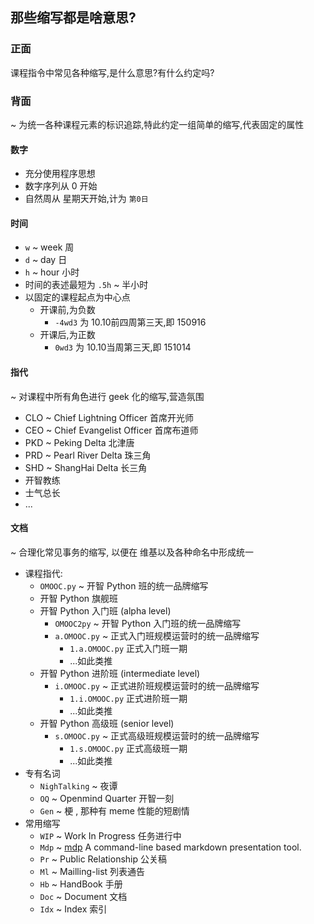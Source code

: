## 那些缩写都是啥意思?

### 正面

课程指令中常见各种缩写,是什么意思?有什么约定吗?

### 背面

\~ 为统一各种课程元素的标识追踪,特此约定一组简单的缩写,代表固定的属性

#### 数字

- 充分使用程序思想
- 数字序列从 0 开始
- 自然周从 星期天开始,计为 `第0日`

#### 时间

- `w` \~ week 周
- `d` \~ day 日
- `h` \~ hour 小时
- 时间的表述最短为 `.5h` \~ 半小时
- 以固定的课程起点为中心点
	+ 开课前,为负数
		* `-4wd3` 为 10.10前四周第三天,即 150916
	+ 开课后,为正数
		* `0wd3` 为 10.10当周第三天,即 151014

#### 指代
\~ 对课程中所有角色进行 geek 化的缩写,营造氛围

- CLO \~ Chief Lightning Officer  首席开光师
- CEO \~ Chief Evangelist Officer 首席布道师
- PKD \~ Peking Delta        北津唐
- PRD \~ Pearl River Delta   珠三角
- SHD \~ ShangHai Delta      长三角
- 开智教练
- 士气总长
- ...

#### 文档
\~ 合理化常见事务的缩写, 以便在 维基以及各种命名中形成统一

- 课程指代:
	+ `OMOOC.py` \~ 开智 Python 班的统一品牌缩写
	+ 开智 Python 旗舰班
	+ 开智 Python 入门班 (alpha level)
		+ `OMOOC2py` \~ 开智 Python 入门班的统一品牌缩写
		+ `a.OMOOC.py` \~ 正式入门班规模运营时的统一品牌缩写
			* `1.a.OMOOC.py` 正式入门班一期
			* ...如此类推
	+ 开智 Python 进阶班 (intermediate level)
		+ `i.OMOOC.py` \~ 正式进阶班规模运营时的统一品牌缩写
			* `1.i.OMOOC.py` 正式进阶班一期
			* ...如此类推
	+ 开智 Python 高级班 (senior level)
		+ `s.OMOOC.py` \~ 正式高级班规模运营时的统一品牌缩写
			* `1.s.OMOOC.py` 正式高级班一期
			* ...如此类推
- 专有名词
	+ `NighTalking` \~ 夜谭
	+ `OQ` \~ Openmind Quarter 开智一刻
	+ `Gen` \~ 梗 , 那种有 meme 性能的短剧情
- 常用缩写
	+ `WIP` \~ Work In Progress 任务进行中
	+ `Mdp` \~ [mdp][1] A command-line based markdown presentation tool.
	+ `Pr` \~ Public Relationship 公关稿
	+ `Ml` \~ Mailling-list 列表通告
	+ `Hb` \~ HandBook 手册
	+ `Doc` \~ Document 文档
	+ `Idx` \~ Index 索引

[1]:	https://github.com/visit1985/mdp
